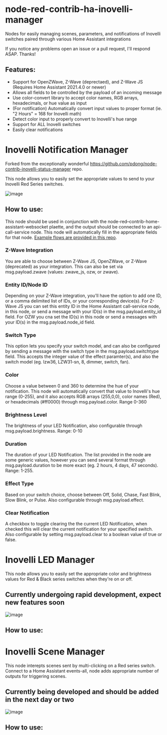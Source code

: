 # node-red-contrib-ha-inovelli-manager
Nodes for easily managing scenes, parameters, and notifications of Inovelli switches paired through various Home Assistant integrations

If you notice any problems open an issue or a pull request, I'll respond ASAP.  Thanks!

## Features:
-   Support for OpenZWave, Z-Wave (deprectaed), and Z-Wave JS (Requires Home Assistant 2021.4.0 or newer)
-   Allows all fields to be controlled by the payload of an incoming message
-   Use color-convert library to accept color names, RGB arrays, hexadecimals, or hue value as input
-   (For notification) Automatically convert input values to proper format (ie. "2 Hours" = 168 for Inovelli math)
-   Detect color input to properly convert to Inovelli's hue range
-   Support for ALL Inovelli switches
-   Easily clear notifications

# Inovelli Notification Manager

Forked from the exceptionally wonderful https://github.com/pdong/node-contrib-inovelli-status-manager repo.

This node allows you to easily set the appropriate values to send to your Inovelli Red Series switches.


![image](https://user-images.githubusercontent.com/43426700/114622017-0f7db200-9c73-11eb-8c48-1fd31c3b8141.png)


## How to use:

This node should be used in conjunction with the node-red–contrib-home-assistant-websocket plaette, and the output should
be connected to an api-call-service node. This node will automatically fill in the appropriate fields for that node. [Example flows are provided in this repo](https://github.com/ryanjohnsontv/node-red-contrib-inovelli-notification-calculator/tree/main/examples).

### Z-Wave Integration

You are able to choose between Z-Wave JS, OpenZWave, or Z-Wave (deprecated) as your integration. This can also be set via msg.payload.zwave (values: zwave_js, ozw, or zwave).

### Entity ID/Node ID

Depending on your Z-Wave integration, you'll have the option to add one ID, or a comma delimited list of IDs, or your corresponding device(s). For Z-Wave JS you can set this entity ID in the Home Assistant call-service node, in this node, or send a message with your ID(s) in the msg.payload.entity_id field. For OZW you cna set the ID(s) in this node or send a messages with your ID(s) in the msg.payload.node_id field.

### Switch Type

This option lets you specify your switch model, and can also be configured by sending a message with the switch type in the msg.payload.switchtype field. This accepts the integer value of the effect paramter(s), and also the switch model (eg. lzw36, LZW31-sn, 8, dimmer, switch, fan).

### Color

Choose a value between 0 and 360 to determine the hue of your notification. This node will automatically convert that value to Inovelli's hue range (0-255), and it also accepts RGB arrays (255,0,0), color names (Red), or hexadecimals (#ff0000) through msg.payload.color. Range 0-360

### Brightness Level

The brightness of your LED Notification, also configurable through msg.payload.brightness. Range: 0-10

### Duration

The duration of your LED Notification. The list provided in the node are some generic values, however you can send several format through msg.payload.duration to be more exact (eg. 2 hours, 4 days, 47 seconds). Range: 1-255.

### Effect Type

Based on your switch choice, choose between Off, Solid, Chase, Fast Blink, Slow Blink, or Pulse. Also configurable through msg.payload.effect.

### Clear Notification

A checkbox to toggle clearing the the current LED Notification, when checked this will clear the current notification for your specified switch. Also configurable by setting msg.payload.clear to a boolean value of true or false.



# Inovelli LED Manager

This node allows you to easily set the appropriate color and brightness values for Red & Black series switches when they're on or off.

## Currently undergoing rapid development, expect new features soon

![image](https://user-images.githubusercontent.com/43426700/114769932-78772f80-9d30-11eb-86be-106dc2de4383.png)

## How to use:


# Inovelli Scene Manager

This node interepts scenes sent by multi-clicking on a Red series switch. Connect to a Home Assistant events-all, node adds appropriate number of outputs for triggering scenes.

## Currently being developed and should be added in the next day or two

![image](https://user-images.githubusercontent.com/43426700/114770466-1965ea80-9d31-11eb-92f7-8fec410095c1.png)


## How to use:
